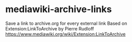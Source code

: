 # mediawiki-archive-links
Save a link to archive.org for every external link
Based on Extension:LinkToArchive by Pierre Rudloff https://www.mediawiki.org/wiki/Extension:LinkToArchive

